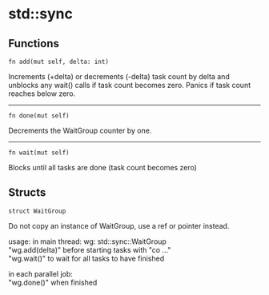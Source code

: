 # std::sync
## Functions

```
fn add(mut self, delta: int)
```
Increments (+delta) or decrements (-delta) task count by delta and unblocks any wait() calls if task count becomes zero. Panics if task count reaches below zero.

---

```
fn done(mut self)
```
Decrements the WaitGroup counter by one.

---

```
fn wait(mut self)
```
Blocks until all tasks are done (task count becomes zero) 

## Structs
```
struct WaitGroup
```
Do not copy an instance of WaitGroup, use a ref or pointer instead.

usage: in main thread: wg: std::sync::WaitGroup\
"wg.add(delta)" before starting tasks with "co ..."\
"wg.wait()" to wait for all tasks to have finished

in each parallel job:\
"wg.done()" when finished